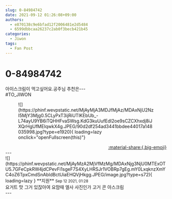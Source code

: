 ```yaml
---
slug: 0-84984742
date: 2021-09-12 01:26:08+09:00
authors:
  - e870138c9e6bfad12f2006481e2d5484
  - 6599dbbcaa26237c2ab0f3becb421b45
categories:
  - Jiwon
tags:
  - Fan Post
---
```


# 0-84984742

<div class="post-container" markdown="1">
<div class="content-container md-sidebar__scrollwrap" markdown="1">

아이스크림이 먹고싶어요.공주님 추천은---<br>\#TO_JIWON
<figure markdown="1">
![](https://phinf.wevpstatic.net/MjAyMjA3MDJfMjAz/MDAxNjU2NzI5MjY3Mjg0.5CLyPxT3ijRiUTlKEbUb_-L74ayU9YB6iTQHHFvaSWsg.KdG3kuUufEdI2oe9sCZCXhxdj8iJXQrHgUfMEIqwkX4g.JPEG/90d2df254ad3441bbdee44017a148035998.jpg?type=e1920){ loading=lazy onclick="openFullscreen(this)"}
</figure>


</div>
</div>

<div style="text-align: right;" markdown="1">
<a href="https://weverse.io/fromis9/fanpost/0-84984742" style="text-align: right;">:material-share:{.big-emoji}</a>
</div>
---

<div class="comments-container md-sidebar__scrollwrap" markdown="1">
<div class="comment" markdown="1">
<div class='id-container' markdown="1">
![](https://phinf.wevpstatic.net/MjAyMzA2MjVfMzMg/MDAxNjg3NjU0MTExOTU5.7GFeCpkRW4jdCPevFi1sgeF7S4XyLHRSJr1VOBRp7gEg.mY0LxqknzXmYC4oZ6TpxCmdSnAbldBctUiaEHQVjHkgg.JPEG/image.jpg?type=s72){ loading=lazy }
**<span class="artist">지원</span>** <small>Sep 12 2021, 01:28</small><br>
</div>
<div class='comment-body' markdown="1">
요거트 맛 그거 있잖아여 요맘때 엘사 사진인가 고거 콘 아스크림
</div>
</div>
</div>
---
